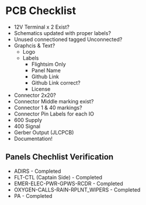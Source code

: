 # PCB Checklist
- 12V Terminal x 2 Exist?
- Schematics updated with proper labels?
- Unused connectioned tagged Unconnected?
- Graphcis & Text?
  - Logo
  - Labels
    - Flightsim Only
    - Panel Name
    - Github Link
    - Github Link correct?
    - License
- Connector 2x20?
- Connector Middle marking exist?
- Connector 1 & 40 markings?
- Connector Pin Labels for each IO
- 600 Supply
- 400 Signal
- Gerber Output (JLCPCB)
- Documentation!

## Panels Chechlist Verification
- ADIRS - Completed
- FLT-CTL (Captain Side) - Completed
- EMER-ELEC-PWR-GPWS-RCDR - Completed
- OXYGEN-CALLS-RAIN-RPLNT_WIPERS - Completed
- PA - Completed